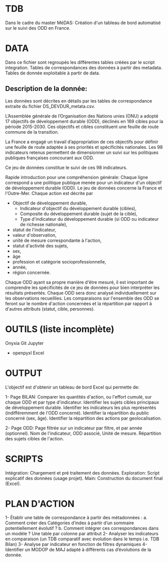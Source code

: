# TDB
Dans le cadre du master MéDAS: Création d'un tableau de bord automatisé sur le suivi des ODD en France. 

# DATA 
Dans ce fichier sont regroupés les différentes tables créées par le script integration. 
Tables de correspondances des données à partir des metadata. 
Tables de donnée exploitable à partir de data. 

## Description de la donnée: 
Les données sont décrites en détails par les tables de correspondance extraite du fichier DS_DEVDUR_metata.csv. 

L’Assemblée générale de l’Organisation des Nations unies (ONU) a adopté 17 objectifs de développement durable (ODD), déclinés en 169 cibles pour la période 2015-2030. Ces objectifs et cibles constituent une feuille de route commune de la transition.

La France a engagé un travail d’appropriation de ces objectifs pour définir une feuille de route adaptée à ses priorités et spécificités nationales. Les 98 indicateurs retenus permettent de dimensionner un suivi sur les politiques publiques françaises concourant aux ODD.

Ce jeu de données constitue le suivi de ces 98 indicateurs.

Rapide introduction pour une compréhension générale: 
Chaque ligne correspond a une politique publique menée pour un indicateur d'un objectif de développement durable (ODD). Le jeu de données concerne la France et l'Outre-Mer. Chaque action est décrite par 
- Objectif de développement durable,
    - Indicateur d'objectif du développement durable (cibles),
    - Composite du développement durable (sujet de la cible),
    - Type d'indicateur du développement durable (si ODD ou indicateur de richesse nationale),
- statut de l'indicateur,
- valeur d'observation,
- unité de mesure correspondante à l'action,
- statut d'activité des sujets,
- sex,
- âge
- profession et catégorie socioprofessionnelle,
- année,
- région concernée.
  
Chaque ODD ayant sa propre manière d'être mesuré, il est important de comprendre les spécificités de ce jeu de données pour bien interpréter les résultats présentés. 
Chaque ODD sera donc analysé individuellement sur les observations recueillies. 
Les comparaisons sur l'ensemble des ODD se feront sur le nombre d'action concernées et la répartition par rapport à d'autres attributs (statut, cible, personnes). 

# OUTILS (liste incomplète)
Onyxia
Git
Jupyter
- openpyxl
Excel

# OUTPUT
L'objectif est d'obtenir un tableau de bord Excel qui permette de: 

1- Page BILAN: 
Comparer les quantités d'action, ou l'effort cumulé, sur chaque ODD et par type d'indicateur. 
Identifier les sujets cibles principaux de développement durable. 
Identifier les indicateurs les plus représentés (indifféremment de l'ODD concerné). 
Identifier la répartition du public concerné (sex, âge).
Identifier la répartition des actions par geolocalisation. 

2- Page ODD: 
Page filtrée sur un indicateur par filtre, et par année (optionnel). 
Nom de l'indicateur, ODD associé, Unité de mesure. 
Répartition des sujets cibles de l'action.


# SCRIPTS
Intégration: Chargement et pré traitement des données.
Exploration: Script explicatif des données (usage projet). 
Main: Construction du document final (Excel).

# PLAN D'ACTION
1-	Établir une table de correspondance à partir des métadonnées : 
a.	Comment créer des Catégories d’index à partir d’un sommaire potentiellement évolutif ? 
b.	Comment intégrer ces correspondances dans un modèle ? 
Une table par colonne par attribut
2-	Analyser les indicateurs en comparaison (un TDB comparatif avec évolution dans le temps i.e. TDB Bilan)
3-	Analyse par indicateur en fonction de filtres dynamiques
4-	Identifier un MODOP de MAJ adapté à différents cas d’évolutions de la donnée. 

